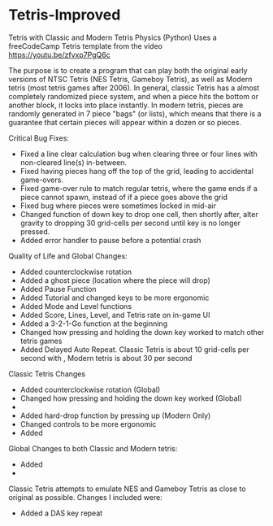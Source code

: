 # Tetris-Improved
Tetris with Classic and Modern Tetris Physics (Python)
Uses a freeCodeCamp Tetris template from the video https://youtu.be/zfvxp7PgQ6c

The purpose is to create a program that can play both the original early versions of NTSC Tetris (NES Tetris, Gameboy Tetris), as well as Modern tetris (most tetris games after 2006).  In general, classic Tetris has a almost completely randomized piece system, and when a piece hits the bottom or another block, it locks into place instantly.
In modern tetris, pieces are randomly generated in 7 piece "bags" (or lists), which means that there is a guarantee that certain pieces will appear within a dozen or so pieces.

Critical Bug Fixes:
  - Fixed a line clear calculation bug when clearing three or four lines with non-cleared line(s) in-between.
  - Fixed having pieces hang off the top of the grid, leading to accidental game-overs.
  - Fixed game-over rule to match regular tetris, where the game ends if a piece cannot spawn, instead of if a piece goes above the grid
  - Fixed bug where pieces were sometimes locked in mid-air
  - Changed function of down key to drop one cell, then shortly after, alter gravity to dropping 30 grid-cells per second until key is no longer pressed.
  - Added error handler to pause before a potential crash


Quality of Life and Global Changes:
  - Added counterclockwise rotation
  - Added a ghost piece (location where the piece will drop)
  - Added Pause Function
  - Added Tutorial and changed keys to be more ergonomic
  - Added Mode and Level functions
  - Added Score, Lines, Level, and Tetris rate on in-game UI
  - Added a 3-2-1-Go function at the beginning
  - Changed how pressing and holding the down key worked to match other tetris games
  - Added Delayed Auto Repeat.  Classic Tetris is about 10 grid-cells per second with , Modern tetris is about 30 per second

Classic Tetris Changes
  - Added counterclockwise rotation (Global)
  - Changed how pressing and holding the down key worked (Global)
  - 
  - Added hard-drop function by pressing up (Modern Only)
  - Changed controls to be more ergonomic
  - Added

Global Changes to both Classic and Modern tetris:
- Added 
- 

Classic Tetris attempts to emulate NES and Gameboy Tetris as close to original as possible.  Changes I included were:
- Added a DAS key repeat
